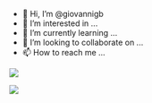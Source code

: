 - 👋 Hi, I’m @giovannigb
- 👀 I’m interested in ...
- 🌱 I’m currently learning ...
- 💞️ I’m looking to collaborate on ...
- 📫 How to reach me ...
<link rel="stylesheet" href="https://cdn.jsdelivr.net/gh/devicons/devicon@latest/devicon.min.css">
<!---
giovannigb/giovannigb is a ✨ special ✨ repository because its `README.md` (this file) appears on your GitHub profile.
You can click the Preview link to take a look at your changes.
--->

<i class="devicon-devicon-plain"></i>
<picture>
<source 
  srcset="https://github-readme-stats.vercel.app/api?username=giovannigb&show_icons=true&theme=dark"
  media="(prefers-color-scheme: dark)"
/>
<source
  srcset="https://github-readme-stats.vercel.app/api?username=giovannigb&show_icons=true"
  media="(prefers-color-scheme: light), (prefers-color-scheme: no-preference)"
/>
<img src="https://github-readme-stats.vercel.app/api?username=giovannigb&show_icons=true" />
</picture>

<img src='https://cdn.jsdelivr.net/gh/devicons/devicon/icons/devicon/devicon-original.svg'>
